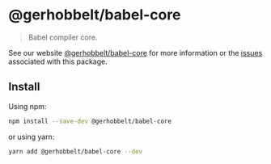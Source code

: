# @gerhobbelt/babel-core

> Babel compiler core.

See our website [@gerhobbelt/babel-core](https://babeljs.io/docs/en/next/babel-core.html) for more information or the [issues](https://github.com/babel/babel/issues?utf8=%E2%9C%93&q=is%3Aissue+label%3A%22pkg%3A%20core%22+is%3Aopen) associated with this package.

## Install

Using npm:

```sh
npm install --save-dev @gerhobbelt/babel-core
```

or using yarn:

```sh
yarn add @gerhobbelt/babel-core --dev
```
